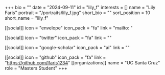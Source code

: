 +++
bio = "" 
date = "2024-09-11" 
id = "lily_f" 
interests = [] 
name = "Lily Faris" 
portrait = "/portraits/lily_f.jpg" 
short_bio = "" 
sort_position = 10
 short_name = "lily_f" 

[[social]] 
    icon = "envelope" 
    icon_pack = "fa" 
    link = "mailto: "

 [[social]] 
    icon = "twitter" 
    icon_pack = "fa" 
    link = "" 

[[social]] 
    icon = "google-scholar" 
    icon_pack = "ai" 
    link = "" 

[[social]] 
    icon = "github" 
    icon_pack = "fa" 
    link = "https://github.com/lfaris1234" 
[[organizations]] 
     name = "UC Santa Cruz" 
      role = "Masters Student" 
+++
